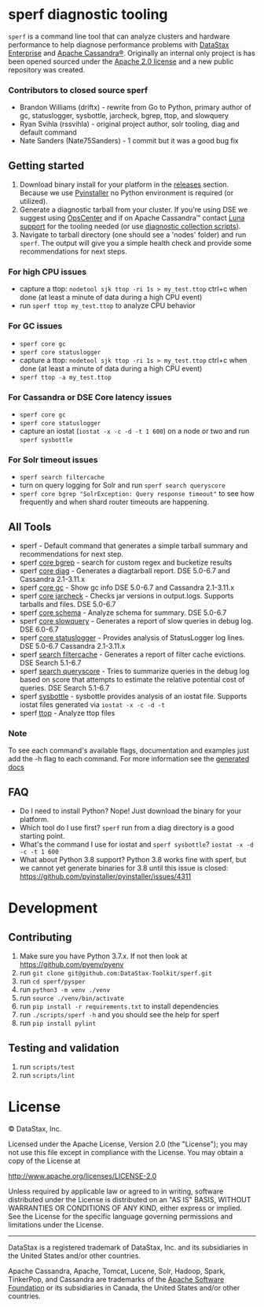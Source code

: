 # sperf diagnostic tooling

`sperf` is a command line tool that can analyze clusters and hardware performance to help diagnose performance problems with [DataStax Enterprise](https://www.datastax.com/products/datastax-enterprise) and [Apache Cassandra®](http://cassandra.apache.org/). Originally an internal only project is has been opened sourced under the [Apache 2.0 license](https://www.apache.org/licenses/LICENSE-2.0.html) and a new public repository was created.

### Contributors to closed source sperf

* Brandon Williams (driftx) - rewrite from Go to Python, primary author of gc, statuslogger, sysbottle, jarcheck, bgrep, ttop, and slowquery
* Ryan Svihla (rssvihla) - original project author, solr tooling, diag and default command
* Nate Sanders (Nate75Sanders) - 1 commit but it was a good bug fix

## Getting started

1. Download binary install for your platform in the [releases](https://github.com/DataStax-Toolkit/sperf/releases) section. Because we use [Pyinstaller](https://www.pyinstaller.org) no Python environment is required (or utilized).
2. Generate a diagnostic tarball from your cluster. If you're using DSE we suggest using [OpsCenter](https://docs.datastax.com/en/opscenter/6.7/opsc/online_help/opscCollectingDiagnosticData_t.html) and if on Apache Cassandra™ contact [Luna support](https://www.datastax.com/services/datastax-luna) for the tooling needed (or use [diagnostic collection scripts](https://github.com/DataStax-Toolkit/diagnostic-collection)).
3. Navigate to tarball directory (one should see a 'nodes' folder) and run `sperf`. The output will give you a simple health check and provide some recommendations for next steps.

### For high CPU issues

* capture a ttop: `nodetool sjk ttop -ri 1s > my_test.ttop` ctrl+c when done (at least a minute of data during a high CPU event)
* run `sperf ttop my_test.ttop` to analyze CPU behavior

### For GC issues

* `sperf core gc` 
* `sperf core statuslogger`
* capture a ttop: `nodetool sjk ttop -ri 1s > my_test.ttop` ctrl+c when done (at least a minute of data during a high CPU event)
* `sperf ttop -a my_test.ttop`

### For Cassandra or DSE Core latency issues

* `sperf core gc`
* `sperf core statuslogger` 
* capture an iostat (`iostat -x -c -d -t 1 600`) on a node or two and run `sperf sysbottle`

### For Solr timeout issues

* `sperf search filtercache`
* turn on query logging for Solr and run `sperf search queryscore`
* `sperf core bgrep "SolrException: Query response timeout"` to see how frequently and when shard router timeouts are happening.

## All Tools

* sperf  - Default command that generates a simple tarball summary and recommendations for next step.
* sperf [core bgrep](docs/commands/core/bgrep.md) - search for custom regex and bucketize results
* sperf [core diag](docs/commands/core/diag.md) - Generates a diagtarball report. DSE 5.0-6.7 and Cassandra 2.1-3.11.x
* sperf [core gc](docs/commands/core/gc.md) - Show gc info DSE 5.0-6.7 and Cassandra 2.1-3.11.x
* sperf [core jarcheck](docs/commands/core/jarcheck.md) - Checks jar versions in output.logs. Supports tarballs and files. DSE 5.0-6.7
* sperf [core schema](docs/commands/core/schema.md) - Analyze schema for summary. DSE 5.0-6.7
* sperf [core slowquery](docs/commands/core/slowquery.md) - Generates a report of slow queries in debug log. DSE 6.0-6.7
* sperf [core statuslogger](docs/commands/core/statuslogger.md) - Provides analysis of StatusLogger log lines. DSE 5.0-6.7 Cassandra 2.1-3.11.x
* sperf [search filtercache](docs/commands/search/filtercache.md) - Generates a report of filter cache evictions. DSE Search 5.1-6.7
* sperf [search queryscore](docs/commands/search/queryscore.md) - Tries to summarize queries in the debug log based on score that attempts to estimate the relative potential cost of queries. DSE Search 5.1-6.7
* sperf [sysbottle](docs/commands/sysbottle.md) - sysbottle provides analysis of an iostat file. Supports iostat files generated via `iostat -x -c -d -t`
* sperf [ttop](docs/commands/ttop.md) - Analyze ttop files

### Note

To see each command's available flags, documentation and examples just add the -h flag to each command. For more information see the [generated docs](docs/commands/)

## FAQ

* Do I need to install Python? Nope! Just download the binary for your platform.
* Which tool do I use first? `sperf` run from a diag directory is a good starting point.
* What's the command I use for iostat and `sperf sysbottle`? `iostat -x -d -c -t 1 600`
* What about Python 3.8 support? Python 3.8 works fine with sperf, but we cannot yet generate binaries for 3.8 until this issue is closed: https://github.com/pyinstaller/pyinstaller/issues/4311

# Development

## Contributing

1. Make sure you have Python 3.7.x. If not then look at https://github.com/pyenv/pyenv
2. run `git clone git@github.com:DataStax-Toolkit/sperf.git`
3. run `cd sperf/pysper`
4. run `python3 -m venv ./venv`
5. run `source ./venv/bin/activate`
6. run `pip install -r requirements.txt` to install dependencies
7. run `./scripts/sperf -h` and you should see the help for sperf
8. run `pip install pylint`

## Testing and validation

1. run `scripts/test`
2. run `scripts/lint`

# License

&copy; DataStax, Inc.

Licensed under the Apache License, Version 2.0 (the "License");
you may not use this file except in compliance with the License.
You may obtain a copy of the License at

http://www.apache.org/licenses/LICENSE-2.0

Unless required by applicable law or agreed to in writing, software
distributed under the License is distributed on an "AS IS" BASIS,
WITHOUT WARRANTIES OR CONDITIONS OF ANY KIND, either express or implied.
See the License for the specific language governing permissions and
limitations under the License.

----

DataStax is a registered trademark of DataStax, Inc. and its subsidiaries in the United States 
and/or other countries.

Apache Cassandra, Apache, Tomcat, Lucene, Solr, Hadoop, Spark, TinkerPop, and Cassandra are 
trademarks of the [Apache Software Foundation](http://www.apache.org/) or its subsidiaries in
Canada, the United States and/or other countries. 
